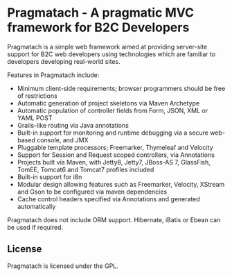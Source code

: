 
<link rel="stylesheet" href="../stylesheets/styles.css"></link>
<link rel="stylesheet" href="../stylesheets/pygment_trac.css"></link>

Pragmatach - A pragmatic MVC framework for B2C Developers
==========

Pragmatach is a simple web framework aimed at providing server-site support for B2C web developers using technologies which are familiar to developers developing real-world sites.

Features in Pragmatach include:

* Minimum client-side requirements; browser programmers should be free of restrictions
* Automatic generation of project skeletons via Maven Archetype
* Automatic population of controller fields from Form, JSON, XML or YAML POST
* Grails-like routing via Java annotations
* Built-in support for monitoring and runtime debugging via a secure web-based console, and JMX
* Pluggable template processors; Freemarker, Thymeleaf and Velocity
* Support for Session and Request scoped controllers, via Annotations
* Projects built via Maven, with Jetty8, Jetty7, JBoss-AS 7, GlassFish, TomEE, Tomcat6 and Tomcat7 profiles included
* Built-in support for i8n
* Modular design allowing features such as Freemarker, Velocity, XStream and Gson to be configured via maven dependencies
* Cache control headers specified via Annotations and generated automatically

Pragmatach does not include ORM support.  Hibernate, iBatis or Ebean can be used if required.

License
------------------------

Pragmatach is licensed under the GPL.
